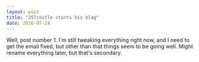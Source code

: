 ```yaml
---
layout: post
title: "JSTrostle starts his blag"
date: 2016-07-24
---
```


Well, post number 1. I'm still tweaking everything right now, and I need to get the email fixed, but other than that things seem to be going well. Might rename everything later, but that's secondary.

